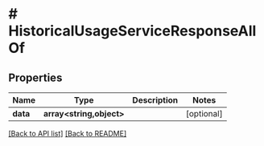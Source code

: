 # # HistoricalUsageServiceResponseAllOf

## Properties

Name | Type | Description | Notes
------------ | ------------- | ------------- | -------------
**data** | **array&lt;string,object&gt;** |  | [optional] 


[[Back to API list]](../../README.md#endpoints) [[Back to README]](../../README.md)
